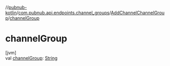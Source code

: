//[pubnub-kotlin](../../../index.md)/[com.pubnub.api.endpoints.channel_groups](../index.md)/[AddChannelChannelGroup](index.md)/[channelGroup](channel-group.md)

# channelGroup

[jvm]\
val [channelGroup](channel-group.md): [String](https://kotlinlang.org/api/latest/jvm/stdlib/kotlin/-string/index.html)
